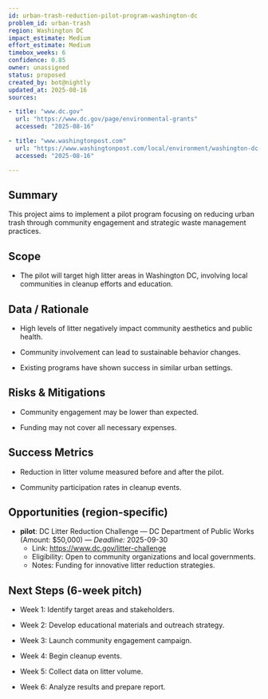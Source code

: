 ```yaml
---
id: urban-trash-reduction-pilot-program-washington-dc
problem_id: urban-trash
region: Washington DC
impact_estimate: Medium
effort_estimate: Medium
timebox_weeks: 6
confidence: 0.85
owner: unassigned
status: proposed
created_by: bot@nightly
updated_at: 2025-08-16
sources:

- title: "www.dc.gov"
  url: "https://www.dc.gov/page/environmental-grants"
  accessed: "2025-08-16"

- title: "www.washingtonpost.com"
  url: "https://www.washingtonpost.com/local/environment/washington-dc-litter-challenge/2025"
  accessed: "2025-08-16"

---
```


## Summary
This project aims to implement a pilot program focusing on reducing urban trash through community engagement and strategic waste management practices.

## Scope

- The pilot will target high litter areas in Washington DC, involving local communities in cleanup efforts and education.


## Data / Rationale

- High levels of litter negatively impact community aesthetics and public health.

- Community involvement can lead to sustainable behavior changes.

- Existing programs have shown success in similar urban settings.


## Risks & Mitigations

- Community engagement may be lower than expected.

- Funding may not cover all necessary expenses.


## Success Metrics

- Reduction in litter volume measured before and after the pilot.

- Community participation rates in cleanup events.


## Opportunities (region-specific)

- **pilot**: DC Litter Reduction Challenge — DC Department of Public Works (Amount: $50,000) — *Deadline:* 2025-09-30
  - Link: https://www.dc.gov/litter-challenge
  - Eligibility: Open to community organizations and local governments.
  - Notes: Funding for innovative litter reduction strategies.


## Next Steps (6-week pitch)

- Week 1: Identify target areas and stakeholders.

- Week 2: Develop educational materials and outreach strategy.

- Week 3: Launch community engagement campaign.

- Week 4: Begin cleanup events.

- Week 5: Collect data on litter volume.

- Week 6: Analyze results and prepare report.

